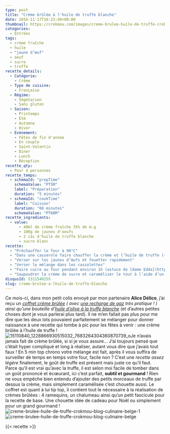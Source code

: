 ```yaml
---
type: post
title: "Crème brûlée à l'huile de truffe blanche"
date: 2016-11-17T16:23:49+00:00
thumbnail: https://crokmou.com/images/creme-brulee-huile-de-truffe-crokmou-blog-culinaire-belge_wlv8qx.jpg
categories:
  - Entrées
tags:
  - crème fraîche
  - huile
  - "jaune d’œuf"
  - oeuf
  - sucre
  - truffe
recette_details:
  - Catégorie:
    - Crème
  - Type de cuisine:
    - Française
  - Régime:
    - Végétarien
    - Sans gluten
  - Saison:
    - Printemps
    - Été
    - Automne
    - Hiver
  - Évènement:
    - Fêtes de fin d'année
    - En couple
    - Saint-Valentin
    - Diner
    - Lunch
    - Réception
recette_qty:
  - Pour 4 personnes
recette_temps:
  - schemaId: "prepTime"
    schemaValue: "PT5M"
    label: "Préparation"
    duration: "5 minutes"
  - schemaId: "cookTime"
    label: "Cuisson"
    duration: "60 minutes"
    schemaValue: "PT60M"
recette_ingredients:
  - value:
      - 40ml de crème fraîche 35% de m.g
      - 100g de jaunes d'oeufs
      - 2 càc d'huile de truffe blanche
      - sucre blanc
recette:
  - "Préchauffer le four à 90°C"
  - "Dans une casserole faire chauffer la crème et l’huile de truffe (+ morceaux de truffes si l’envie vous en dit), la crème doit être chaude mais pas bouillante"
  - "Verser sur les jaunes d’œufs et fouetter rapidement"
  - "Verser le mélange dans les cassolettes"
  - "Faire cuire au four pendant environ 1h (astuce de [dame Edda](http://www.undejeunerdesoleil.com/2015/03/creme-brulee-vanille-recette-trois-astuces.html), bien plus pratique et aussi bon que la cuisson au bain marie), la crème ne doit jamais bouillir, celle-ci doit former petit à petit une pellicule à la surface. Lorsque la pellicule est présente et que lorsqu’on pose son doigts dessus, celle-ci ne colle pas, alors votre crème brûlée est cuite !"
  - "Saupoudrer la crème de sucre et caraméliser le tout à l’aide d’un chalumeau (ou sous le grill du four mais cela ne donne pas la même chose) Tips : Si vous souhaitez déguster votre crème brûlée un peu plus tard après cuisson, il vous suffit de la laisser au frigo jusqu’au service, à ce moment là vous pourrez ajouter le sucre et caraméliser l’entrée !"
disqusId: 5311540255
slug: creme-brulee-a-lhuile-de-truffe-blanche
---
```


Ce mois-ci, dans mon petit colis envoyé par mon partenaire **Alice Délice**, j’ai reçu un _[coffret crème brûlée](https://www.alicedelice.com/autre-kit-a-patisserie/coffret-cremes-brulees-maison-1014303.html) ( avec [une recharge de gaz](https://www.alicedelice.com/accessoire-a-patisserie/recharge-de-gaz-1015115.html) très pratique ! ) ainsi qu’une bouteille d’[huile d’olive à la truffe blanche](https://www.alicedelice.com/huile/huile-olive-truffe-blanche-1017892.html)_ (et d’autres petites choses dont je vous parlerai plus tard). Il ne m’en fallait pas plus pour me dire que les deux lots pouvaient parfaitement se mélanger pour donner naissance à une recette qui tombe à pic pour les fêtes à venir : une crème brûlée à l’huile de truffe ! ![15110840_1228866930515032_7683264304360870739_o](http://www.crokmou.com/wp-content/uploads/2016/11/15110840_1228866930515032_7683264304360870739_o.jpg)Je n’avais jamais fait de crème brûlée, si si je vous assure… J’ai toujours pensé que c’était hyper compliqué et long à réaliser, autant vous dire que j’avais tout faux ! En 5 min top chrono votre mélange est fait, après il vous suffira de surveiller de temps en temps votre four, facile non ? C’est une _recette assez légère_ finalement, le goût de truffe est présent mais juste ce qu’il faut. Parce qu’il est vrai qu’avec la truffe, il est selon moi facile de tomber dans un goût prononcé et écœurant, ici c’est parfait, **subtil et gourmand** ! Rien ne vous empêche bien entendu d’ajouter des petits morceaux de truffe par dessus la crème, mais simplement caramélisée c’est chouette aussi. Le coffret est quant à lui tip top, il contient tout le nécessaire à la réalisation de crèmes brûlées : 4 ramequins, un chalumeau ainsi qu’un petit fascicule pour la recette de base. Une chouette idée de cadeau pour Noël ou simplement pour un grand gourmand !   ![creme-brulee-huile-de-truffe-crokmou-blog-culinaire-belge-1](https://crokmou.com/images/creme-brulee-huile-de-truffe-crokmou-blog-culinaire-belge-1_vz7yri.jpg)![creme-brulee-huile-de-truffe-crokmou-blog-culinaire-belge](https://crokmou.com/images/creme-brulee-huile-de-truffe-crokmou-blog-culinaire-belge_wlv8qx.jpg)

{{< recette >}}
